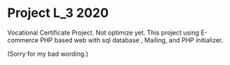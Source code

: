 # Project L_3 2020
Vocational Certificate Project.
Not optimize yet.
This project using E-commerce PHP based web with sql database , Mailing, and PHP initializer.

(Sorry for my bad wording.)

